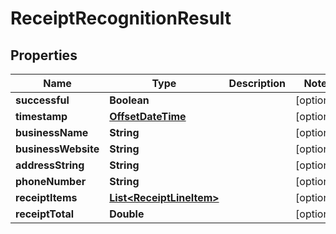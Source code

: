 
# ReceiptRecognitionResult

## Properties
Name | Type | Description | Notes
------------ | ------------- | ------------- | -------------
**successful** | **Boolean** |  |  [optional]
**timestamp** | [**OffsetDateTime**](OffsetDateTime.md) |  |  [optional]
**businessName** | **String** |  |  [optional]
**businessWebsite** | **String** |  |  [optional]
**addressString** | **String** |  |  [optional]
**phoneNumber** | **String** |  |  [optional]
**receiptItems** | [**List&lt;ReceiptLineItem&gt;**](ReceiptLineItem.md) |  |  [optional]
**receiptTotal** | **Double** |  |  [optional]



